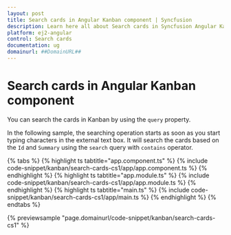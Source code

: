 ```yaml
---
layout: post
title: Search cards in Angular Kanban component | Syncfusion
description: Learn here all about Search cards in Syncfusion Angular Kanban component of Syncfusion Essential JS 2 and more.
platform: ej2-angular
control: Search cards 
documentation: ug
domainurl: ##DomainURL##
---
```


# Search cards in Angular Kanban component

You can search the cards in Kanban by using the `query` property.

In the following sample, the searching operation starts as soon as you start typing characters in the external text box. It will search the cards based on the `Id` and `Summary` using the `search` query with `contains` operator.

{% tabs %}
{% highlight ts tabtitle="app.component.ts" %}
{% include code-snippet/kanban/search-cards-cs1/app/app.component.ts %}
{% endhighlight %}
{% highlight ts tabtitle="app.module.ts" %}
{% include code-snippet/kanban/search-cards-cs1/app/app.module.ts %}
{% endhighlight %}
{% highlight ts tabtitle="main.ts" %}
{% include code-snippet/kanban/search-cards-cs1/app/main.ts %}
{% endhighlight %}
{% endtabs %}
  
{% previewsample "page.domainurl/code-snippet/kanban/search-cards-cs1" %}